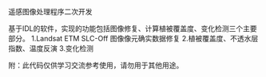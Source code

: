 遥感图像处理程序二次开发

基于IDL的软件，实现的功能包括图像修复、计算植被覆盖度、变化检测三个主要部分。
1.Landsat ETM SLC-Off 图像像元确实数据修复
2.植被覆盖度、不透水层指数、温度反演
3.变化检测

附：此代码仅供学习交流参考使用，请勿用于其他用途。

